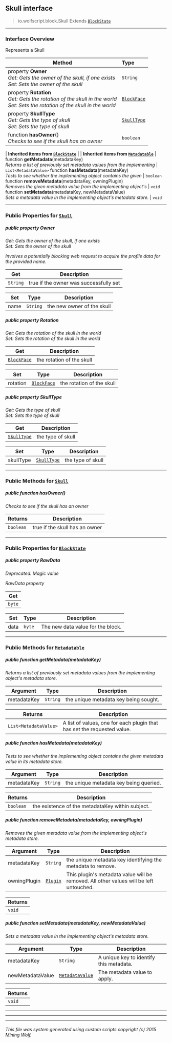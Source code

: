 ## Skull __interface__

>io.wolfscript.block.Skull
>Extends [`BlockState`](BlockState.md)

---

### Interface Overview

Represents a Skull

Method | Type   
--- | :--- 
  property __Owner__ <br> _Get: Gets the owner of the skull, if one exists<br>Set: Sets the owner of the skull_ | `String`
  property __Rotation__ <br> _Get: Gets the rotation of the skull in the world<br>Set: Sets the rotation of the skull in the world_ | [`BlockFace`](BlockFace.md)
  property __SkullType__ <br> _Get: Gets the type of skull<br>Set: Sets the type of skull_ | [`SkullType`](../SkullType.md)
 function __hasOwner__() <br> _Checks to see if the skull has an owner_ | `boolean`
 |
__Inherited items from [`BlockState`](BlockState.md)__ |
 |
__Inherited items from [`Metadatable`](../metadata/Metadatable.md)__ |
 function __getMetadata__(metadataKey) <br> _Returns a list of previously set metadata values from the implementing_ | `List<MetadataValue>`
 function __hasMetadata__(metadataKey) <br> _Tests to see whether the implementing object contains the given_ | `boolean`
 function __removeMetadata__(metadataKey, owningPlugin) <br> _Removes the given metadata value from the implementing object's_ | `void`
 function __setMetadata__(metadataKey, newMetadataValue) <br> _Sets a metadata value in the implementing object's metadata store._ | `void`







---


### Public Properties for [`Skull`](Skull.md)

##### <a id='owner'></a>public   property __Owner__

_Get: Gets the owner of the skull, if one exists<br>Set: Sets the owner of the skull <p> Involves a potentially blocking web request to acquire the profile data for the provided name._

Get | Description
--- | --- 
`String` | true if the owner was successfully set

Set | Type | Description  
--- | --- | --- 
name | `String` | the new owner of the skull


##### <a id='rotation'></a>public   property __Rotation__

_Get: Gets the rotation of the skull in the world<br>Set: Sets the rotation of the skull in the world_

Get | Description
--- | --- 
[`BlockFace`](BlockFace.md) | the rotation of the skull

Set | Type | Description  
--- | --- | --- 
rotation | [`BlockFace`](BlockFace.md) | the rotation of the skull


##### <a id='skulltype'></a>public   property __SkullType__

_Get: Gets the type of skull<br>Set: Sets the type of skull_

Get | Description
--- | --- 
[`SkullType`](../SkullType.md) | the type of skull

Set | Type | Description  
--- | --- | --- 
skullType | [`SkullType`](../SkullType.md) | the type of skull


---

### Public Methods for [`Skull`](Skull.md)

##### <a id='hasowner'></a>public  function __hasOwner__()

_Checks to see if the skull has an owner_

Returns | Description
--- | --- 
`boolean` | true if the skull has an owner


---

### Public Properties for [`BlockState`](BlockState.md)

##### <a id='rawdata'></a>public   property __RawData__
_Deprecated: Magic value_

_RawData property_

Get | 
--- | 
`byte` |

Set | Type | Description  
--- | --- | --- 
data | `byte` | The new data value for the block.


---

### Public Methods for [`Metadatable`](../metadata/Metadatable.md)

##### <a id='getmetadata'></a>public  function __getMetadata__(metadataKey)

_Returns a list of previously set metadata values from the implementing object's metadata store._

Argument | Type | Description  
--- | --- | --- 
metadataKey | `String` | the unique metadata key being sought.

Returns | Description
--- | --- 
`List<MetadataValue>` | A list of values, one for each plugin that has set the requested value.


##### <a id='hasmetadata'></a>public  function __hasMetadata__(metadataKey)

_Tests to see whether the implementing object contains the given metadata value in its metadata store._

Argument | Type | Description  
--- | --- | --- 
metadataKey | `String` | the unique metadata key being queried.

Returns | Description
--- | --- 
`boolean` | the existence of the metadataKey within subject.


##### <a id='removemetadata'></a>public  function __removeMetadata__(metadataKey, owningPlugin)

_Removes the given metadata value from the implementing object's metadata store._

Argument | Type | Description  
--- | --- | --- 
metadataKey | `String` | the unique metadata key identifying the metadata to remove.
owningPlugin | [`Plugin`](../plugin/Plugin.md) | This plugin's metadata value will be removed. All other values will be left untouched.

Returns | 
--- | 
`void` |


##### <a id='setmetadata'></a>public  function __setMetadata__(metadataKey, newMetadataValue)

_Sets a metadata value in the implementing object's metadata store._

Argument | Type | Description  
--- | --- | --- 
metadataKey | `String` | A unique key to identify this metadata.
newMetadataValue | [`MetadataValue`](../metadata/MetadataValue.md) | The metadata value to apply.

Returns | 
--- | 
`void` |


---


---


---


###### This file was system generated using custom scripts copyright (c) 2015 Mining Wolf.
	


